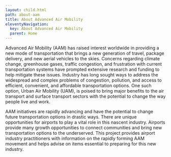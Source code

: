 ```yaml
---
layout: child.html
path: about-aam
title: About Advanced Air Mobility
eleventyNavigation:
  key: About Advanced Air Mobility
  parent: Home
---
```

Advanced Air Mobility (AAM) has raised interest worldwide in providing a new mode of transportation that brings a new generation of travel, package delivery, and new aerial vehicles to the skies. Concerns regarding climate change, greenhouse gases, traffic congestion, and frustration with current transportation systems have prompted extensive research and funding to help mitigate these issues. Industry has long sought ways to address the widespread and complex problems of congestion, pollution, and access to efficient, convenient, and affordable transportation options. One such option, Urban Air Mobility (UAM), is poised to bring major benefits to the air transport and surface transport sectors with the potential to change the way people live and work.

AAM initiatives are rapidly advancing and have the potential to change future transportation options in drastic ways.  There are unique opportunities for airports to play a vital role in this nascent industry. Airports provide many growth opportunities to connect communities and bring new transportation options to the underserved.  This project provides airport industry practitioners with information on the rapidly forming AAM movement and helps advise on items essential to preparing for this new industry.